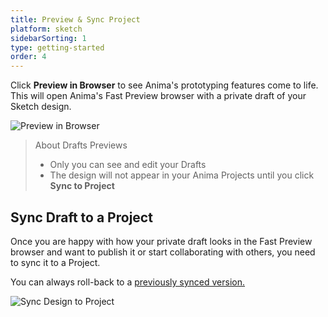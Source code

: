 ```yaml
---
title: Preview & Sync Project
platform: sketch
sidebarSorting: 1
type: getting-started
order: 4
---
```


Click **Preview in Browser** to see Anima's prototyping features come to life. This will open Anima's Fast Preview browser with a private draft of your Sketch design.

![Preview in Browser](https://animaapp.s3.amazonaws.com/docs/sketch/Anima%204%20new%20-%20preview%20in%20browser.png)

> About Drafts Previews
>
> - Only you can see and edit your Drafts 
> - The design will not appear in your Anima Projects until you click **Sync to Project**


## Sync Draft to a Project

Once you are happy with how your private draft looks in the Fast Preview browser and want to publish it or start collaborating with others, you need to sync it to a Project.

You can always roll-back to a [previously synced version.](/v3/sketch/prototype-link/project-settings.html#Versions)

![Sync Design to Project](https://animaapp.s3.amazonaws.com/docs/sketch/Anima%204%20new%20-%20Sync%20to%20project.png "Sync design to Project")
